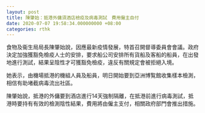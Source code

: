 ```yaml
---
layout: post
title: 陳肇始：抵港外傭須酒店檢疫及病毒測試　費用僱主自付
date: 2020-07-07 19:58:34.000000000 +08:00
categories: rthk
---
```


食物及衞生局局長陳肇始說，因應最新疫情發展，特首召開督導委員會會議。政府決定加強獲豁免檢疫人士的安排，要求船公司安排所有貨船及客船的船員，在出發地進行測試，結果呈陰性才可獲豁免檢疫，違反有關規定會被拒絕入境。

她表示，由機場抵港的機組人員及船員，明日開始要到亞洲博覧館收集樣本檢測，相信有助堵截病毒流出社區。

陳肇始說，抵港的外傭要到酒店進行14天強制隔離，在抵港前進行病毒測試，抵港時要持有有效的檢測陰性結果，費用將由僱主支付，相關政府部門會推出措施。
